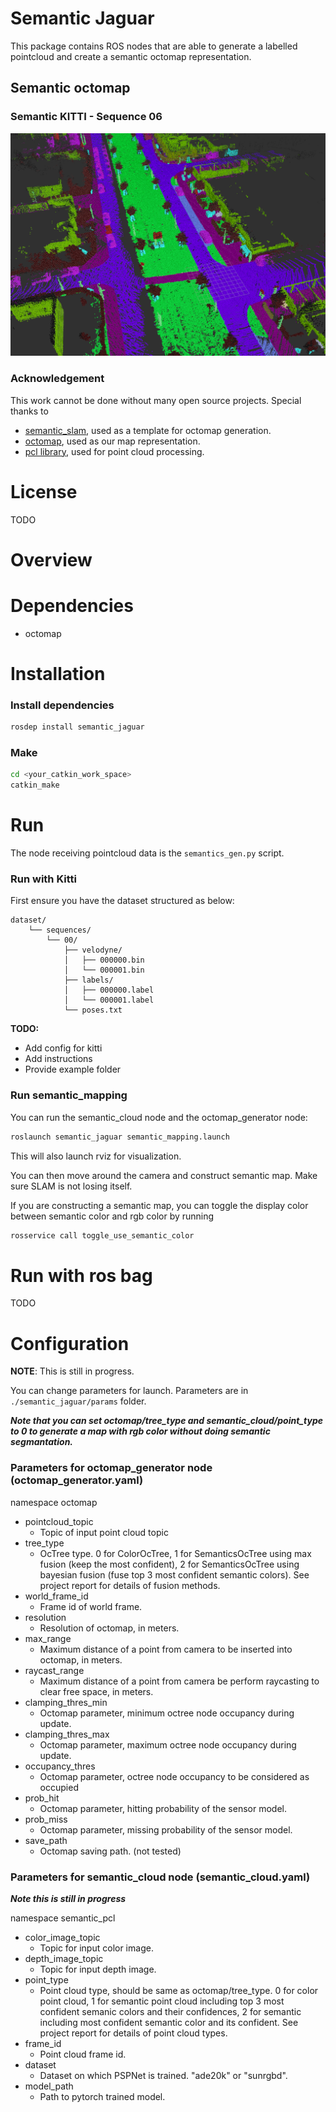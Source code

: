 # Semantic Jaguar

This package contains ROS nodes that are able to generate a labelled pointcloud and create a semantic octomap representation.


## Semantic octomap
### Semantic KITTI - Sequence 06
![alt text](docs/images/kitti_06.png)  


### Acknowledgement

This work cannot be done without many open source projects. Special thanks to

- [semantic_slam](https://github.com/floatlazer/semantic_jaguar), used as a template for octomap generation.
- [octomap](https://github.com/OctoMap/octomap), used as our map representation.
- [pcl library](http://pointclouds.org/), used for point cloud processing.

# License

TODO

# Overview


# Dependencies
- octomap

# Installation

### Install dependencies

```sh
rosdep install semantic_jaguar
```

### Make

```sh
cd <your_catkin_work_space>
catkin_make
```

# Run

The node receiving pointcloud data is the `semantics_gen.py` script.

### Run with Kitti

First ensure you have the dataset structured as below:
```
dataset/
    └── sequences/
        └── 00/
            ├── velodyne/
            │   ├── 000000.bin
            │   └── 000001.bin
            ├── labels/
            │   ├── 000000.label
            │   └── 000001.label
            └── poses.txt
```

**TODO:**
- Add config for kitti 
- Add instructions
- Provide example folder

### Run semantic_mapping

You can run the semantic_cloud node and the octomap_generator node:

```sh
roslaunch semantic_jaguar semantic_mapping.launch
```

This will also launch rviz for visualization.

You can then move around the camera and construct semantic map. Make sure SLAM is not losing itself.

If you are constructing a semantic map, you can toggle the display color between semantic color and rgb color by running

```sh
rosservice call toggle_use_semantic_color
```
# Run with ros bag

TODO



# Configuration
__NOTE__: This is still in progress.


You can change parameters for launch. Parameters are in `./semantic_jaguar/params` folder.

***Note that you can set octomap/tree_type and semantic_cloud/point_type to 0 to generate a map with rgb color without doing semantic segmantation.***

### Parameters for octomap_generator node (octomap_generator.yaml)

namespace octomap

- pointcloud_topic
  - Topic of input point cloud topic
- tree_type
  - OcTree type. 0 for ColorOcTree, 1 for SemanticsOcTree using max fusion (keep the most confident), 2 for SemanticsOcTree using bayesian fusion (fuse top 3 most confident semantic colors). See project report for details of fusion methods.
- world_frame_id
  -  Frame id of world frame.
- resolution
  - Resolution of octomap, in meters.
- max_range
  - Maximum distance of a point from camera to be inserted into octomap, in meters.
- raycast_range
  - Maximum distance of a point from camera be perform raycasting to clear free space, in meters.
- clamping_thres_min
  - Octomap parameter, minimum octree node occupancy during update.   
- clamping_thres_max
  -  Octomap parameter, maximum octree node occupancy during update.
- occupancy_thres
  - Octomap parameter, octree node occupancy to be considered as occupied
- prob_hit
  - Octomap parameter, hitting probability of the sensor model.
- prob_miss
  - Octomap parameter, missing probability of the sensor model.
- save_path
  - Octomap saving path. (not tested)

### Parameters for semantic_cloud node (semantic_cloud.yaml)
***Note this is still in progress***

namespace semantic_pcl

- color_image_topic
  - Topic for input color image.
- depth_image_topic
  - Topic for input depth image.
- point_type
  - Point cloud type, should be same as octomap/tree_type. 0 for color point cloud, 1 for semantic point cloud including top 3 most confident semanic colors and their confidences, 2 for semantic including most confident semantic color and its confident. See project report for details of point cloud types.
- frame_id
  - Point cloud frame id.
- dataset
  - Dataset on which PSPNet is trained. "ade20k" or "sunrgbd".
- model_path
  - Path to pytorch trained model.

